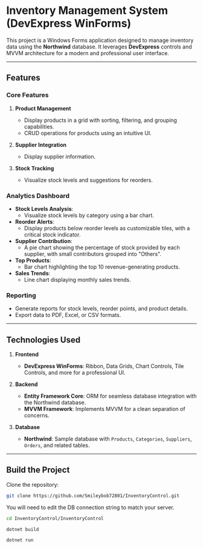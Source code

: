 # Inventory Management System (DevExpress WinForms)

This project is a Windows Forms application designed to manage inventory data using the **Northwind** database. It leverages **DevExpress** controls and MVVM architecture for a modern and professional user interface.

---

## Features

### Core Features
1. **Product Management**
   - Display products in a grid with sorting, filtering, and grouping capabilities.
   - CRUD operations for products using an intuitive UI.
     
2. **Supplier Integration**
   - Display supplier information.

3. **Stock Tracking**
   - Visualize stock levels and suggestions for reorders.

### Analytics Dashboard
- **Stock Levels Analysis**: 
  - Visualize stock levels by category using a bar chart.
- **Reorder Alerts**: 
  - Display products below reorder levels as customizable tiles, with a critical stock indicator.
- **Supplier Contribution**:
  - A pie chart showing the percentage of stock provided by each supplier, with small contributors grouped into "Others".
- **Top Products**:
  - Bar chart highlighting the top 10 revenue-generating products.
- **Sales Trends**:
  - Line chart displaying monthly sales trends.

### Reporting
- Generate reports for stock levels, reorder points, and product details.
- Export data to PDF, Excel, or CSV formats.

---

## Technologies Used

1. **Frontend**
   - **DevExpress WinForms**: Ribbon, Data Grids, Chart Controls, Tile Controls, and more for a professional UI.

2. **Backend**
   - **Entity Framework Core**: ORM for seamless database integration with the Northwind database.
   - **MVVM Framework**: Implements MVVM for a clean separation of concerns.

3. **Database**
   - **Northwind**: Sample database with `Products`, `Categories`, `Suppliers`, `Orders`, and related tables.

---

## Build the Project

Clone the repository:
```bash
git clone https://github.com/Smileybob72801/InventoryControl.git
```

You will need to edit the DB connection string to match your server.

```bash
cd InventoryControl/InventoryControl
```

```bash
dotnet build
```

```bash
dotnet run
```
